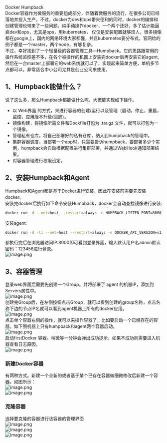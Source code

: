 Docker Humpback<br />Docker容器作为微服务的重要组成部分，伴随着微服务的流行，在很多公司已经落地并投入生产。不过，docker为dev和ops带来便利的同时，docker的编排和创建管理也带来了一些问题。纯手动操作docker，一个两个还好，多了估计能逼疯dev和ops，尤其是ops，用kubernetes， 仅仅是安装配置就够烦人，很多镜像都在google上，国内的网络环境大家都懂，并且kubernetes要分布式，官网给的例子都是一个master，两个node，有够复杂。<br />不过，幸好找到了一个轻量级的容器管理工具—Humpback。它的思路跟常用的操作系统监控差不多，在各个被操作的机器上安装完docker后再安装它的agent,然后在一台master上部署它的web系统就可以了，实现起来简单方便，单机多节点都可以，非常适合中小公司尤其是创业公司来使用。
<a name="J5hJ1"></a>
## 1、Humpback能做什么？
说了这么多，那么Humpback都能做什么呢，大概能实现如下操作。

- 以 Web界面 的方式，来进行容器的创建/运行以及管理（启动，停止，重启，监控，应用版本升级/回退）。
- 镜像构建，将镜像所需文件和Dockfile打包为 .tar.gz 文件，就可以打包为一个镜像。
- 管理私有仓库，将自己部署好的私有仓库，纳入到humpback的管理中。
- 集群容器调度，当部署一个app时，只需要告诉humpback，要部署多少个实例，humpback会自动根据配置进行集群部署，并通过WebHook通知部署结果。
- 对容器管理进行权限设定。
<a name="k4Mbi"></a>
## 2、安装Humpback和Agent
Humpback和Agent都是基于Docker进行安装，因此在安装前需要先安装docker。<br />安装完docker后执行如下命令安装Humpback，docker会自动查找镜像进行安装:
```bash
docker run -d --net=host --restart=always -e HUMPBACK_LISTEN_PORT=8000 -v /var/local/software/dockerimage/humpback-web/dbFiles:/humpback-web/dbFiles --name humpback-web humpbacks/humpback-web:1.0.0
```
安装agent:
```bash
docker run -d -ti --net=host --restart=always -e DOCKER_API_VERSION=v1.21 -v /var/run/:/var/run/:rw --name=humpback-agent humpbacks/humpback-agent:1.0.0
```
都执行完后在浏览器访问IP:8000即可看到登录界面，输入默认用户名admin默认密码：123456进行登录。<br />![image.png](https://cdn.nlark.com/yuque/0/2021/png/396745/1636333826262-10449b3a-45ef-4372-a74a-29d4152c2321.png#clientId=ub73a8b61-b4e4-4&from=paste&height=594&id=u3bbe2e21&originHeight=1783&originWidth=3840&originalType=binary&ratio=1&size=230042&status=done&style=none&taskId=ua05ef1f3-c9e5-4c65-ad18-a96c170b233&width=1280)
<a name="l3XeW"></a>
## 3、容器管理
登录web界面后需要先创建一个Group。并将部署了 agent 的机器IP，添加到Servers属性中。<br />![image.png](https://cdn.nlark.com/yuque/0/2021/png/396745/1636333886881-61918575-0610-49a7-a807-02d4325f6494.png#clientId=ub73a8b61-b4e4-4&from=paste&height=594&id=u8aaebefe&originHeight=1783&originWidth=3840&originalType=binary&ratio=1&size=477902&status=done&style=none&taskId=ub3d9931b-8317-4e68-8bf0-5d64494e350&width=1280)<br />创建完Group后，在左侧按钮点击Group，就可以看到创建的group名称，点击名称下边的节点IP名就可以看到agent机器上所有的docker应用。<br />![image.png](https://cdn.nlark.com/yuque/0/2021/png/396745/1636337396034-b4fc76aa-4a6e-4c48-8d72-a9839d287d6c.png#clientId=ua5c767cf-d059-4&from=paste&height=594&id=u3cf888a5&originHeight=1783&originWidth=3840&originalType=binary&ratio=1&size=331840&status=done&style=none&taskId=ud26cf7a9-d143-4e39-ad14-24b2292a899&width=1280)<br />点击单个容器右侧的操作，就可以来操作容器了，比如要启动一个已经存在的容器。如下图机器上只有humpback和agent两个容器启动。<br />![image.png](https://cdn.nlark.com/yuque/0/2021/png/396745/1636334005170-ce4bf9c4-ac9e-43fc-a725-f4ef27debb38.png#clientId=ub73a8b61-b4e4-4&from=paste&height=161&id=u183afd2e&originHeight=482&originWidth=3840&originalType=binary&ratio=1&size=630067&status=done&style=none&taskId=u5c36f497-32c1-428f-841f-613a9894181&width=1280)<br />启动firstDocker 容器。稍微等一分钟会弹出成功提示，如果不成功则需要进入机器查看日志原因。<br />![image.png](https://cdn.nlark.com/yuque/0/2021/png/396745/1636337450315-06717fff-6c8c-4c6b-86fc-8c550632a4f8.png#clientId=ua5c767cf-d059-4&from=paste&height=594&id=u7d629750&originHeight=1783&originWidth=3840&originalType=binary&ratio=1&size=327921&status=done&style=none&taskId=u272862e3-a338-4350-85d5-a71495f946f&width=1280)
<a name="wm70Z"></a>
### 新建Docker容器
有两种方式。新建一个全新的或者基于某个已存在容器做细微修改后新建一个容器。如图所示：<br />![image.png](https://cdn.nlark.com/yuque/0/2021/png/396745/1636337481519-eda7b749-2e95-4756-b55d-d8a694788cbf.png#clientId=ua5c767cf-d059-4&from=paste&height=594&id=ua9f9eeb7&originHeight=1783&originWidth=3840&originalType=binary&ratio=1&size=345533&status=done&style=none&taskId=u3d34455b-8856-46d9-9537-addcf0564a1&width=1280)<br />![image.png](https://cdn.nlark.com/yuque/0/2021/png/396745/1636337618563-67113a48-b406-47c9-8785-7a9595c5fe55.png#clientId=ua5c767cf-d059-4&from=paste&height=594&id=u92213f35&originHeight=1783&originWidth=3840&originalType=binary&ratio=1&size=291482&status=done&style=none&taskId=uf881c9a3-38eb-4a6d-851f-7e48d523fd3&width=1280)
<a name="mrIfj"></a>
### 克隆容器
选择要克隆的容器进行该容器的管理界面<br />![image.png](https://cdn.nlark.com/yuque/0/2021/png/396745/1636337597320-ec3fcf35-0c08-4acb-8a54-cd451473c4b3.png#clientId=ua5c767cf-d059-4&from=paste&height=594&id=u787f5f8b&originHeight=1783&originWidth=3840&originalType=binary&ratio=1&size=344537&status=done&style=none&taskId=u83cf5816-7776-48da-8aa3-4b62a8039ff&width=1280)<br />![image.png](https://cdn.nlark.com/yuque/0/2021/png/396745/1636337666432-6ec1881f-4da3-4453-8e41-a0adad5f7a3d.png#clientId=ua5c767cf-d059-4&from=paste&height=594&id=u568de606&originHeight=1783&originWidth=3840&originalType=binary&ratio=1&size=549169&status=done&style=none&taskId=u1cf77485-f258-4f4b-a862-b3d6f03c49a&width=1280)<br />![image.png](https://cdn.nlark.com/yuque/0/2021/png/396745/1636337679260-aa7e4e7f-e754-4f08-b70b-97be26391200.png#clientId=ua5c767cf-d059-4&from=paste&height=594&id=u5448037f&originHeight=1783&originWidth=3840&originalType=binary&ratio=1&size=318781&status=done&style=none&taskId=u76394ac8-2245-425e-b5d9-9c0f363d329&width=1280)
